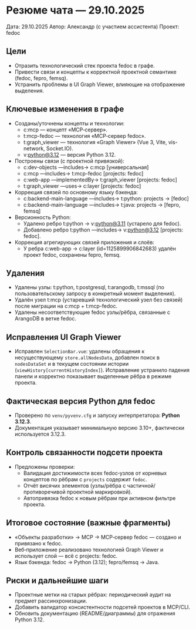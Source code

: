 # Резюме чата — 29.10.2025

Дата: 29.10.2025
Автор: Александр (с участием ассистента)
Проект: fedoc

## Цели
- Отразить технологический стек проекта fedoc в графе.
- Привести связи и концепты к корректной проектной семантике (fedoc, fepro, femsq).
- Устранить проблемы в UI Graph Viewer, влияющие на отображение выделения.

## Ключевые изменения в графе
- Созданы/уточнены концепты и технологии:
  - c:mcp — концепт «MCP‑сервер».
  - t:mcp-fedoc — технология «MCP‑сервер fedoc».
  - t:graph_viewer — технология «Graph Viewer» (Vue 3, Vite, vis-network, Socket.IO).
  - v:python@3.12 — версия Python 3.12.
- Построены связи (с проектной привязкой):
  - c:dev-objects —includes→ c:mcp [универсальная]
  - c:mcp —includes→ t:mcp-fedoc [projects: fedoc]
  - c:web-app —implementedBy→ t:graph_viewer [projects: fedoc]
  - t:graph_viewer —uses→ c:layer [projects: fedoc]
- Коррекция связей по основному языку бэкенда:
  - c:backend-main-language —includes→ t:python: projects → [fedoc]
  - c:backend-main-language —includes→ t:java: projects → [fepro, femsq]
- Версионность Python:
  - Удалено ребро t:python → v:python@3.11 (устарело для fedoc).
  - Добавлено ребро t:python —includes→ v:python@3.12 [projects: fedoc].
- Коррекция агрегирующих связей приложения и слоёв:
  - У ребра c:web-app → c:layer (id=1125899906842683) удалён проект fedoc, сохранены fepro, femsq.

## Удаления
- Удалены узлы: t:python, t:postgresql, t:arangodb, t:mssql (по пользовательскому запросу в конкретный момент выделения).
- Удалён узел t:mcp (устаревший технологический узел без связей) после миграции на c:mcp + t:mcp-fedoc.
- Удалены несоответствующие fedoc узлы/рёбра, связанные с ArangoDB в ветке fedoc.

## Исправления UI Graph Viewer
- Исправлен `SelectionBar.vue`: удалены обращения к несуществующему `store.allNodesData`, добавлен поиск в `nodesDataSet` и в текущем состоянии истории (`viewHistory[currentHistoryIndex]`). Исправление устранило падения панели и корректно показывает выделенные рёбра в режиме проекта.

## Фактическая версия Python для fedoc
- Проверено по `venv/pyvenv.cfg` и запуску интерпретатора: **Python 3.12.3**.
- Документация указывает минимальную версию 3.10+, фактически используется 3.12.3.

## Контроль связанности подсети проекта
- Предложены проверки:
  - Валидация достижимости всех fedoc‑узлов от корневых концептов по рёбрам с `projects` содержит `fedoc`.
  - Отчёт висячих элементов (узлы/рёбра с частичной/противоречивой проектной маркировкой).
  - Автопривязка fedoc к новым рёбрам при активном фильтре проекта.

## Итоговое состояние (важные фрагменты)
- «Объекты разработки» → MCP → MCP‑сервер fedoc — создано и привязано к fedoc.
- Веб‑приложение реализовано технологией Graph Viewer и использует слой — всё с projects: fedoc.
- Язык бэкенда: fedoc → Python (3.12); fepro/femsq → Java.

## Риски и дальнейшие шаги
- Проектные метки на старых рёбрах: периодический аудит на предмет рассинхронизации.
- Добавить валидатор консистентности подсетей проектов в MCP/CLI.
- Обновить документацию (README/диаграммы) для отражения Python 3.12.
